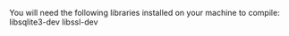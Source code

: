 You will need the following libraries installed on your machine to compile:
libsqlite3-dev
libssl-dev
